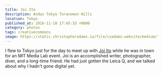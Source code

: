 ```yaml
---
title: Joi Ito
description: Andaz Tokyo Toranomon Hills
location: Tokyo
published_at: 2016-11-10 17:45:33 +0800
category: photos
tags: creativecommons
image: https://static.christopheradams.io/file/cxadams-website/medium/flickr/8333/28843755833_c3fa5da960_k.jpg
---
```


I flew to Tokyo just for the day to meet up with [Joi Ito] while he was in town
for an MIT Media Lab event. Joi is an accomplished writer, photographer, diver,
and a long-time friend. He had just gotten the Leica Q, and we talked about why
I hadn't gone digital yet.

[Joi Ito]: https://joi.ito.com
